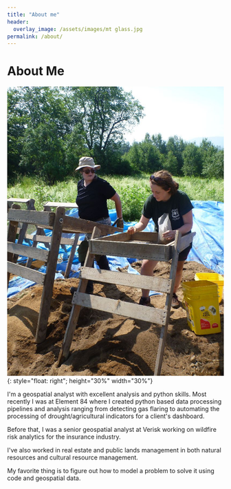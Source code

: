 ```yaml
---
title: "About me"
header:
  overlay_image: /assets/images/mt glass.jpg
permalink: /about/
---
```


# About Me

![image](/assets/images/wmnfarch.jpg){: style="float: right"; height="30%" width="30%"}


I'm a geospatial analyst with excellent analysis and python skills. Most recently I was at Element 84 where I created python based data processing pipelines and analysis ranging from detecting gas flaring to automating the processing of drought/agricultural indicators for a client's dashboard. 

Before that, I was a senior geospatial analyst at Verisk working on wildfire risk analytics for the insurance industry. 

I've also worked in real estate and public lands management in both natural resources and cultural resource management. 

My favorite thing is to figure out how to model a problem to solve it using code and geospatial data.


<script src="_includes\analytics-providers\google-gtag.html"></script>
